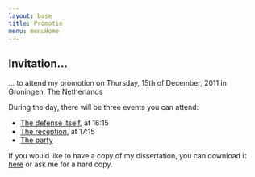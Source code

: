 ```yaml
---
layout: base
title: Promotie
menu: menuHome
---
```



Invitation...
-----------

... to attend my promotion on Thursday, 15th of December, 2011 in Groningen, The Netherlands

During the day, there will be three events you can attend:

- [The defense itself](/promotie/defense.html), at 16:15
- [The reception](/promotie/reception.html), at 17:15
- [The party](/promotie/party.html)


If you would like to have a copy of my dissertation, you can download it [here](/promotie/thesis.html)
or ask me for a hard copy.



